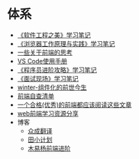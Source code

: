 # 体系

- [《软件工程之美》学习笔记][501]
- [《浏览器工作原理与实践》学习笔记][502]
- [一些关于前端的思考][503]
- [VS Code使用手册][504]
- [《程序员进阶攻略》学习笔记][505]
- [《面试现场》学习笔记][506]
- [winter-组件化的前世今生][507]
- [前端自查清单](https://mp.weixin.qq.com/s/A8YyeM2N2MP23gEMzVLesw)
- [一个合格(优秀)的前端都应该阅读这些文章](https://juejin.im/post/5d387f696fb9a07eeb13ea60)
- [web前端学习资源分享](https://juejin.im/post/5a0c1956f265da430a501f51#heading-2)
- 博客
    - [众成翻译](https://www.zcfy.cc/entry)
    - [田小计划](https://www.cnblogs.com/wilber2013/)
    - [木易杨前端进阶](https://muyiy.vip/)





[501]: https://github.com/jiangxia/FE-Knowledge/blob/master/posts/其他/《软件工程之美》学习笔记.md
[502]: https://github.com/jiangxia/FE-Knowledge/blob/master/posts/其他/浏览器工作原理.md
[503]: https://github.com/jiangxia/FE-Knowledge/blob/master/posts/其他/一些关于前端的思考.md
[504]: https://www.yuque.com/mingyi-8nuow/rm3h54/gdf9cq
[505]: https://github.com/jiangxia/FE-Knowledge/blob/master/posts/其他/《程序员进阶攻略》学习笔记.md
[506]: https://github.com/jiangxia/FE-Knowledge/blob/master/posts/其他/《面试现场》学习笔记.md
[507]: https://github.com/jiangxia/FE-Knowledge/blob/master/posts/其他/winter-组件化的前世今生.md

